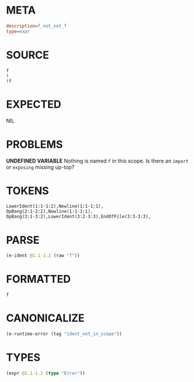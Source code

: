 # META
~~~ini
description=f_not_not_f
type=expr
~~~
# SOURCE
~~~roc
f
!
!f
~~~
# EXPECTED
NIL
# PROBLEMS
**UNDEFINED VARIABLE**
Nothing is named `f` in this scope.
Is there an `import` or `exposing` missing up-top?

# TOKENS
~~~zig
LowerIdent(1:1-1:2),Newline(1:1-1:1),
OpBang(2:1-2:2),Newline(1:1-1:1),
OpBang(3:1-3:2),LowerIdent(3:2-3:3),EndOfFile(3:3-3:3),
~~~
# PARSE
~~~clojure
(e-ident @1.1-1.2 (raw "f"))
~~~
# FORMATTED
~~~roc
f
~~~
# CANONICALIZE
~~~clojure
(e-runtime-error (tag "ident_not_in_scope"))
~~~
# TYPES
~~~clojure
(expr @1.1-1.2 (type "Error"))
~~~
